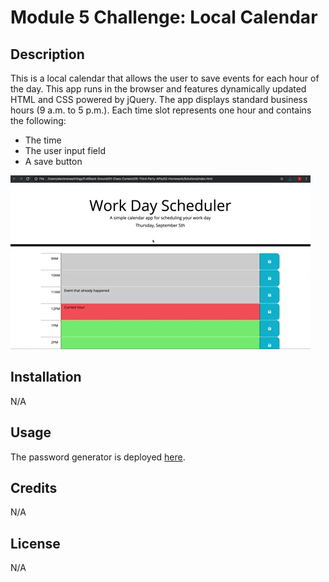 # Module 5 Challenge: Local Calendar

## Description
This is a local calendar that allows the user to save events for each hour of the day. This app runs in the browser and features dynamically updated HTML and CSS powered by jQuery. The app displays standard business hours (9 a.m. to 5 p.m.). Each time slot represents one hour and contains the following:
 - The time
 - The user input field
 - A save button

![A screenshot of the new local calendar](./assets/img/05-third-party-apis-homework-demo.gif)

## Installation
N/A

## Usage
The password generator is deployed [here](https://bizthehabesha.github.io/local-calendar/).

## Credits
N/A

## License
N/A